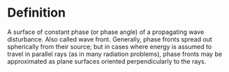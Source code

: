 # Definition

A surface of constant phase (or phase angle) of a propagating wave
disturbance. Also called wave front. Generally, phase fronts spread out
spherically from their source; but in cases where energy is assumed to
travel in parallel rays (as in many radiation problems), phase fronts
may be approximated as plane surfaces oriented perpendicularly to the
rays.
